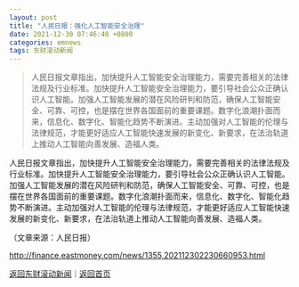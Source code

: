 ```yaml
---
layout: post
title: "人民日报：强化人工智能安全治理"
date: 2021-12-30 07:46:40 +0800
categories: emnews
tags: 东财滚动新闻
---
```

> 人民日报文章指出，加快提升人工智能安全治理能力，需要完善相关的法律法规及行业标准。加快提升人工智能安全治理能力，要引导社会公众正确认识人工智能。加强人工智能发展的潜在风险研判和防范，确保人工智能安全、可靠、可控，也是摆在世界各国面前的重要课题。数字化浪潮扑面而来，信息化、数字化、智能化趋势不断演进。主动加强对人工智能的伦理与法律规范，才能更好适应人工智能快速发展的新变化、新要求，在法治轨道上推动人工智能向善发展、造福人类。

<p>人民日报文章指出，加快提升人工智能安全治理能力，需要完善相关的法律法规及行业标准。加快提升人工智能安全治理能力，要引导社会公众正确认识人工智能。加强人工智能发展的潜在风险研判和防范，确保人工智能安全、可靠、可控，也是摆在世界各国面前的重要课题。数字化浪潮扑面而来，信息化、数字化、智能化趋势不断演进。主动加强对人工智能的伦理与法律规范，才能更好适应人工智能快速发展的新变化、新要求，在法治轨道上推动人工智能向善发展、造福人类。</p><p class="em_media">（文章来源：人民日报）</p>

<http://finance.eastmoney.com/news/1355,202112302230660953.html>

[返回东财滚动新闻](//finews.withounder.com/emnews/)｜[返回首页](//finews.withounder.com/)
